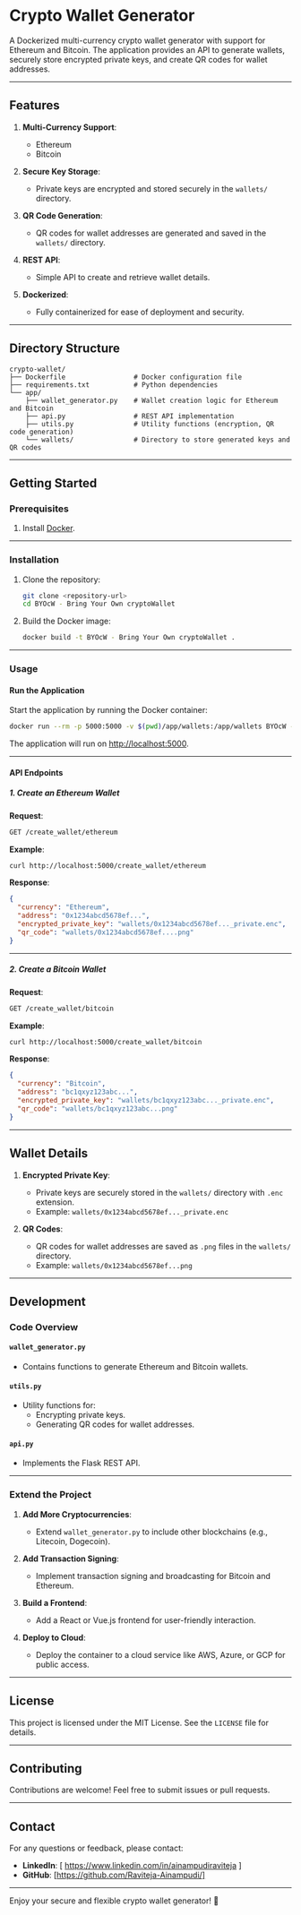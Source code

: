 
# Crypto Wallet Generator

A Dockerized multi-currency crypto wallet generator with support for Ethereum and Bitcoin. The application provides an API to generate wallets, securely store encrypted private keys, and create QR codes for wallet addresses.

---

## **Features**
1. **Multi-Currency Support**:
   - Ethereum
   - Bitcoin

2. **Secure Key Storage**:
   - Private keys are encrypted and stored securely in the `wallets/` directory.

3. **QR Code Generation**:
   - QR codes for wallet addresses are generated and saved in the `wallets/` directory.

4. **REST API**:
   - Simple API to create and retrieve wallet details.

5. **Dockerized**:
   - Fully containerized for ease of deployment and security.

---

## **Directory Structure**
```
crypto-wallet/
├── Dockerfile                 # Docker configuration file
├── requirements.txt           # Python dependencies
└── app/
    ├── wallet_generator.py    # Wallet creation logic for Ethereum and Bitcoin
    ├── api.py                 # REST API implementation
    ├── utils.py               # Utility functions (encryption, QR code generation)
    └── wallets/               # Directory to store generated keys and QR codes
```

---

## **Getting Started**

### **Prerequisites**
1. Install [Docker](https://docs.docker.com/get-docker/).

---

### **Installation**

1. Clone the repository:
   ```bash
   git clone <repository-url>
   cd BYOcW - Bring Your Own cryptoWallet
   ```

2. Build the Docker image:
   ```bash
   docker build -t BYOcW - Bring Your Own cryptoWallet .
   ```

---

### **Usage**

#### **Run the Application**
Start the application by running the Docker container:
```bash
docker run --rm -p 5000:5000 -v $(pwd)/app/wallets:/app/wallets BYOcW - Bring Your Own cryptoWallet
```

The application will run on [http://localhost:5000](http://localhost:5000).

---

#### **API Endpoints**

##### **1. Create an Ethereum Wallet**
**Request**:
```bash
GET /create_wallet/ethereum
```

**Example**:
```bash
curl http://localhost:5000/create_wallet/ethereum
```

**Response**:
```json
{
  "currency": "Ethereum",
  "address": "0x1234abcd5678ef...",
  "encrypted_private_key": "wallets/0x1234abcd5678ef..._private.enc",
  "qr_code": "wallets/0x1234abcd5678ef....png"
}
```

---

##### **2. Create a Bitcoin Wallet**
**Request**:
```bash
GET /create_wallet/bitcoin
```

**Example**:
```bash
curl http://localhost:5000/create_wallet/bitcoin
```

**Response**:
```json
{
  "currency": "Bitcoin",
  "address": "bc1qxyz123abc...",
  "encrypted_private_key": "wallets/bc1qxyz123abc..._private.enc",
  "qr_code": "wallets/bc1qxyz123abc...png"
}
```

---

## **Wallet Details**

1. **Encrypted Private Key**:
   - Private keys are securely stored in the `wallets/` directory with `.enc` extension.
   - Example: `wallets/0x1234abcd5678ef..._private.enc`

2. **QR Codes**:
   - QR codes for wallet addresses are saved as `.png` files in the `wallets/` directory.
   - Example: `wallets/0x1234abcd5678ef...png`

---

## **Development**

### **Code Overview**

#### **`wallet_generator.py`**
- Contains functions to generate Ethereum and Bitcoin wallets.

#### **`utils.py`**
- Utility functions for:
  - Encrypting private keys.
  - Generating QR codes for wallet addresses.

#### **`api.py`**
- Implements the Flask REST API.

---

### **Extend the Project**

1. **Add More Cryptocurrencies**:
   - Extend `wallet_generator.py` to include other blockchains (e.g., Litecoin, Dogecoin).

2. **Add Transaction Signing**:
   - Implement transaction signing and broadcasting for Bitcoin and Ethereum.

3. **Build a Frontend**:
   - Add a React or Vue.js frontend for user-friendly interaction.

4. **Deploy to Cloud**:
   - Deploy the container to a cloud service like AWS, Azure, or GCP for public access.

---

## **License**
This project is licensed under the MIT License. See the `LICENSE` file for details.

---

## **Contributing**
Contributions are welcome! Feel free to submit issues or pull requests.

---

## **Contact**
For any questions or feedback, please contact:
- **LinkedIn**: [ https://www.linkedin.com/in/ainampudiraviteja ]
- **GitHub**: [https://github.com/Raviteja-Ainampudi/]

---

Enjoy your secure and flexible crypto wallet generator! 🚀
